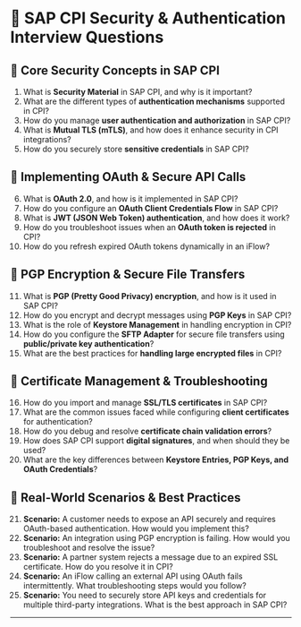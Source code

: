 # 📌 **SAP CPI Security & Authentication Interview Questions**  

## 🔹 **Core Security Concepts in SAP CPI**  
1. What is **Security Material** in SAP CPI, and why is it important?  
2. What are the different types of **authentication mechanisms** supported in CPI?  
3. How do you manage **user authentication and authorization** in SAP CPI?  
4. What is **Mutual TLS (mTLS)**, and how does it enhance security in CPI integrations?  
5. How do you securely store **sensitive credentials** in SAP CPI?  

## 🔹 **Implementing OAuth & Secure API Calls**  
6. What is **OAuth 2.0**, and how is it implemented in SAP CPI?  
7. How do you configure an **OAuth Client Credentials Flow** in SAP CPI?  
8. What is **JWT (JSON Web Token) authentication**, and how does it work?  
9. How do you troubleshoot issues when an **OAuth token is rejected** in CPI?  
10. How do you refresh expired OAuth tokens dynamically in an iFlow?  

## 🔹 **PGP Encryption & Secure File Transfers**  
11. What is **PGP (Pretty Good Privacy) encryption**, and how is it used in SAP CPI?  
12. How do you encrypt and decrypt messages using **PGP Keys** in SAP CPI?  
13. What is the role of **Keystore Management** in handling encryption in CPI?  
14. How do you configure the **SFTP Adapter** for secure file transfers using **public/private key authentication**?  
15. What are the best practices for **handling large encrypted files** in CPI?  

## 🔹 **Certificate Management & Troubleshooting**  
16. How do you import and manage **SSL/TLS certificates** in SAP CPI?  
17. What are the common issues faced while configuring **client certificates** for authentication?  
18. How do you debug and resolve **certificate chain validation errors**?  
19. How does SAP CPI support **digital signatures**, and when should they be used?  
20. What are the key differences between **Keystore Entries, PGP Keys, and OAuth Credentials**?  

## 🔹 **Real-World Scenarios & Best Practices**  
21. **Scenario:** A customer needs to expose an API securely and requires OAuth-based authentication. How would you implement this?  
22. **Scenario:** An integration using PGP encryption is failing. How would you troubleshoot and resolve the issue?  
23. **Scenario:** A partner system rejects a message due to an expired SSL certificate. How do you resolve it in CPI?  
24. **Scenario:** An iFlow calling an external API using OAuth fails intermittently. What troubleshooting steps would you follow?  
25. **Scenario:** You need to securely store API keys and credentials for multiple third-party integrations. What is the best approach in SAP CPI?  

---
